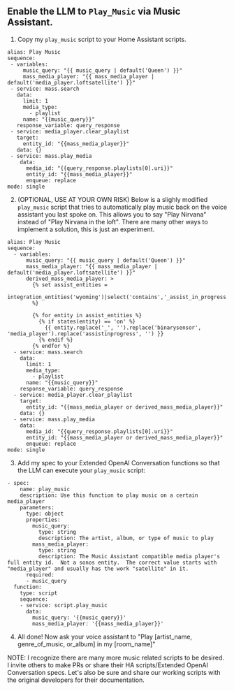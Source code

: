 ## Enable the LLM to `Play_Music` via Music Assistant.

1. Copy my `play_music` script to your Home Assistant scripts.
```
alias: Play Music
sequence:
 - variables:
     music_query: "{{ music_query | default('Queen') }}"
     mass_media_player: "{{ mass_media_player | default('media_player.loftsatellite') }}"
 - service: mass.search
   data:
     limit: 1
     media_type:
       - playlist
     name: "{{music_query}}"
   response_variable: query_response
 - service: media_player.clear_playlist
   target:
     entity_id: "{{mass_media_player}}"
   data: {}
 - service: mass.play_media
    data:
      media_id: "{{query_response.playlists[0].uri}}"
      entity_id: "{{mass_media_player}}"
      enqueue: replace
mode: single
```

2. (OPTIONAL, USE AT YOUR OWN RISK) Below is a slighly modified `play_music` script that tries to automatically play music back on the voice assistant you last spoke on.  This allows you to say "Play Nirvana" instead of "Play Nirvana in the loft".  There are many other ways to implement a solution, this is just an experiment.
```
alias: Play Music
sequence:
  - variables:
      music_query: "{{ music_query | default('Queen') }}"
      mass_media_player: "{{ mass_media_player | default('media_player.loftsatellite') }}"
      derived_mass_media_player: >
        {% set assist_entities =
        integration_entities('wyoming')|select('contains','_assist_in_progress')|list
        %}

        {% for entity in assist_entities %}
          {% if states(entity) == 'on' %}
            {{ entity.replace('_', '').replace('binarysensor', 'media_player').replace('assistinprogress', '') }}
          {% endif %}
        {% endfor %}
  - service: mass.search
    data:
      limit: 1
      media_type:
        - playlist
      name: "{{music_query}}"
    response_variable: query_response
  - service: media_player.clear_playlist
    target:
      entity_id: "{{mass_media_player or derived_mass_media_player}}"
    data: {}
  - service: mass.play_media
    data:
      media_id: "{{query_response.playlists[0].uri}}"
      entity_id: "{{mass_media_player or derived_mass_media_player}}"
      enqueue: replace
mode: single
```

3. Add my spec to your Extended OpenAI Conversation functions so that the LLM can execute your `play_music` script:
```
- spec:
    name: play_music
    description: Use this function to play music on a certain media_player
    parameters:
      type: object
      properties:
        music_query:
          type: string
          description: The artist, album, or type of music to play
        mass_media_player:
          type: string
          description: The Music Assistant compatible media player's full entity id.  Not a sonos entity.  The correct value starts with "media_player" and usually has the work "satellite" in it.
      required:
      - music_query
  function:
    type: script
    sequence:
    - service: script.play_music
      data:
        music_query: '{{music_query}}'
        mass_media_player: '{{mass_media_player}}'
```

4.  All done!  Now ask your voice assistant to "Play [artist_name, genre_of_music, or_album] in my [room_name]"

NOTE: I recognize there are many more music related scripts to be desired. I invite others to make PRs or share their HA scripts/Extended OpenAI Conversation specs.  Let's also be sure and share our working scripts with the original developers for their documentation.
